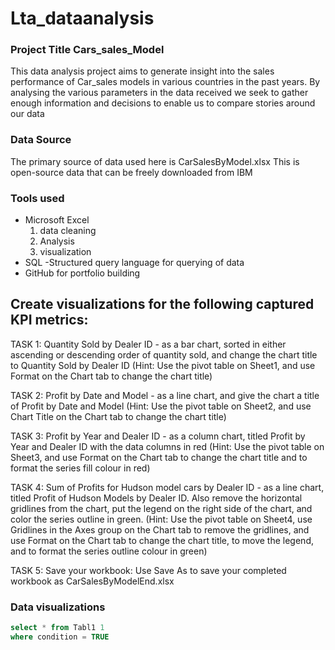 # Lta_dataanalysis

### Project Title Cars_sales_Model 
This data analysis project aims to generate insight into the sales performance of  Car_sales models in various countries  in the past years. By analysing the various parameters in the data received we seek to gather enough information and decisions  to enable us to compare stories around our data 

###  Data Source
The primary source of data used here is CarSalesByModel.xlsx This is open-source data that can be freely downloaded from IBM 

### Tools used 
- Microsoft Excel
   1. data cleaning
   2. Analysis
   3. visualization 
- SQL -Structured query language for querying of data
- GitHub for portfolio building

Create visualizations for the following captured KPI metrics:
-----

TASK 1: Quantity Sold by Dealer ID - as a bar chart, sorted in either ascending or descending order of quantity sold, and change the chart title to Quantity Sold by Dealer ID (Hint: Use the pivot table on Sheet1, and use Format on the Chart tab to change the chart title)

TASK 2: Profit by Date and Model - as a line chart, and give the chart a title of Profit by Date and Model (Hint: Use the pivot table on Sheet2, and use Chart Title on the Chart tab to change the chart title)

TASK 3: Profit by Year and Dealer ID - as a column chart, titled Profit by Year and Dealer ID with the data columns in red (Hint: Use the pivot table on Sheet3, and use Format on the Chart tab to change the chart title and to format the series fill colour in red)

TASK 4: Sum of Profits for Hudson model cars by Dealer ID - as a line chart, titled Profit of Hudson Models by Dealer ID. Also remove the horizontal gridlines from the chart, put the legend on the right side of the chart, and color the series outline in green. (Hint: Use the pivot table on Sheet4, use Gridlines in the Axes group on the Chart tab to remove the gridlines, and use Format on the Chart tab to change the chart title, to move the legend, and to format the series outline colour in green)

TASK 5: Save your workbook: Use Save As to save your completed workbook as CarSalesByModelEnd.xlsx

### Data visualizations




``` SQL
select * from Tabl1 1
where condition = TRUE



